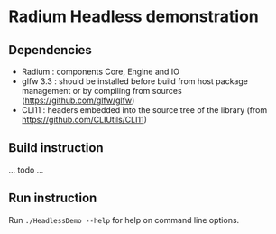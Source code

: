 # Radium Headless demonstration
## Dependencies
 - Radium : components Core, Engine and IO
 - glfw 3.3 : should be installed before build from host package management or by compiling from sources (https://github.com/glfw/glfw)
 - CLI11 : headers embedded into the source tree of the library (from https://github.com/CLIUtils/CLI11)

## Build instruction
 ... todo ...

## Run instruction
Run `./HeadlessDemo --help` for help on command line options.
